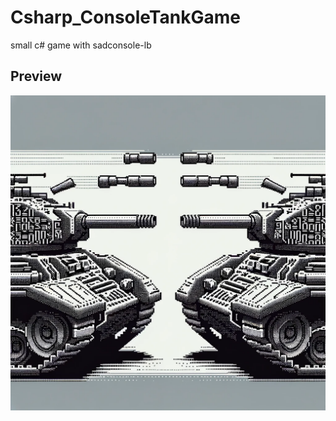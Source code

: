 # Csharp_ConsoleTankGame
small c# game with sadconsole-lb

## Preview
![](https://github.com/weitnow/Csharp_ConsoleTankGame/blob/main/gamecover.png)
